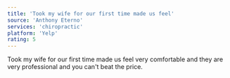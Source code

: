 ```yaml
---
title: 'Took my wife for our first time made us feel'
source: 'Anthony Eterno'
services: 'chiropractic'
platform: 'Yelp'
rating: 5
---
```


Took my wife for our first time made us feel very comfortable and they are very professional and you can't beat the price.
    